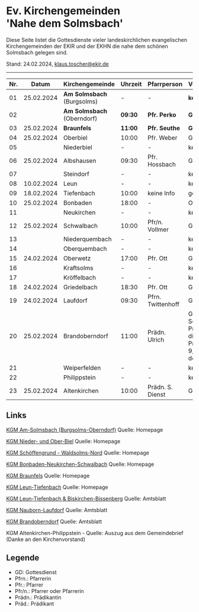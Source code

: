 # Ev. Kirchengemeinden<br>'Nahe dem Solmsbach'
Diese Seite listet die Gottesdienste vieler landeskirchlichen evangelischen Kirchengemeinden
der EKIR und der EKHN die nahe dem schönen Solmsbach gelegen sind.

Stand:  24.02.2024, klaus.toscher@ekir.de

--------------------------------------------------------------------

 Nr. | Datum      | Kirchengemeinde | Uhrzeit    | Pfarrperson       | Veranstaltung/Bemerkung |
 --- | ---------- | --------------- | ---------- | ----------------- | ----------------------- |
  01 | 25.02.2024 | **Am Solmsbach**<br>(Burgsolms) | -     | -      | **kein GD**             |
  02 |            | **Am Solmsbach**<br>(Oberndorf) | **09:30**  | **Pfr. Perko**    | **GD**  |
  03 | 25.02.2024 | **Braunfels**   | **11:00**  | **Pfr. Seuthe**   | **GD**                  |
  04 | 25.02.2024 | Oberbiel        | 10:00      | Pfr. Weber        | GD in der Kirche        |
  05 |            | Niederbiel      | -          | -                 | kein GD                 |
  06 | 25.02.2024 | Albshausen      | 09:30      | Pfr. Hossbach     | GD im Gemeindehaus      |
  07 |            | Steindorf       | -          | -                 | kein GD                 |
  08 | 10.02.2024 | Leun            | -          | -                 | kein GD                 |
  09 | 18.02.2024 | Tiefenbach      | 10:00      | keine Info        | gemeinsamer GD mit Leun |
  10 | 25.02.2024 | Bonbaden        | 18:00      | -                 | Orgelkonzert in der Kirche  |
  11 |            | Neukirchen      | -          | -                 | kein GD                 |
  12 | 25.02.2024 | Schwalbach      | 10:00      | Pfr/n. Vollmer    | GD im Gemeindehaus      |
  13 |            | Niederquembach  | -          | -                 | kein GD                 |
  14 |            | Oberquembach    | -          | -                 | kein GD                 |
  15 | 24.02.2024 | Oberwetz        | 17:00      | Pfr. Ott          | GD                      |
  16 |            | Kraftsolms      | -          | -                 | kein GD                 |
  17 |            | Kröffelbach     | -          | -                 | kein GD                 |
  18 | 24.02.2024 | Griedelbach     | 18:30      | Pfr. Ott          | GD                      |
  19 | 24.02.2024 | Laufdorf        | 09:30      | Pfrn. Twittenhoff | GD                      |
  20 | 25.02.2024 | Brandoberndorf  | 11:00      | Prädn. Ulrich     | GD im Gemeindehaus, am Sonntag Reminiszere, Predigtthema: Mose und die eherne Schlange, Predigttext: Numeri 21.4 - 9, Kollekte für die Arbeit der Telefonseelsorge |
  21 |            | Weiperfelden    | -          | -                 | kein GD                 |
  22 |            | Philippstein    | -          | -                 | kein GD                 |
  23 | 25.02.2024 | Altenkirchen    | 10:00      | Prädn. S. Dienst  | GD                      |
 

## Links

[KGM Am-Solmsbach (Burgsolms-Oberndorf)](https://burgsolms.ekir.de) Quelle: Homepage

[KGM Nieder- und Ober-Biel](http://www.kirche-niederbiel.de/termine) Quelle: Homepage

[KGM Schöffengrund - Waldsolms-Nord](https://schoeffengrund-waldsolms.ekir.de) Quelle: Homepage

[KGM Bonbaden-Neukirchen-Schwalbach](https://www.evangelisch-bonbaden-schwalbach-neukirchen.de/gottesdienste/) Quelle: Homepage

[KGM Braunfels](https://www.evangelisch-in-braunfels.de) Quelle: Homepage

[KGM Leun-Tiefenbach](http://evangelische-kirchengemeinde-leun.de/gottesdiensplan/) Quelle: Homepage

[KGM Leun-Tiefenbach & Biskirchen-Bissenberg](https://ol.wittich.de/titel/1108/) Quelle: Amtsblatt

[KGM Nauborn-Laufdorf](https://ol.wittich.de/titel/1161/) Quelle: Amtsblatt

[KGM Brandoberndorf](https://ol.wittich.de/titel/1212/) Quelle: Amtsblatt

KGM Altenkirchen-Philippstein - Quelle: Auszug aus dem Gemeindebrief (Danke an den Kirchenvorstand)

## Legende
- GD: Gottesdienst
- Pfrn.: Pfarrerin
- Pfr.: Pfarrer
- Pfr/n.: Pfarrer oder Pfarrerin
- Prädn.: Prädikantin
- Präd.: Prädikant
